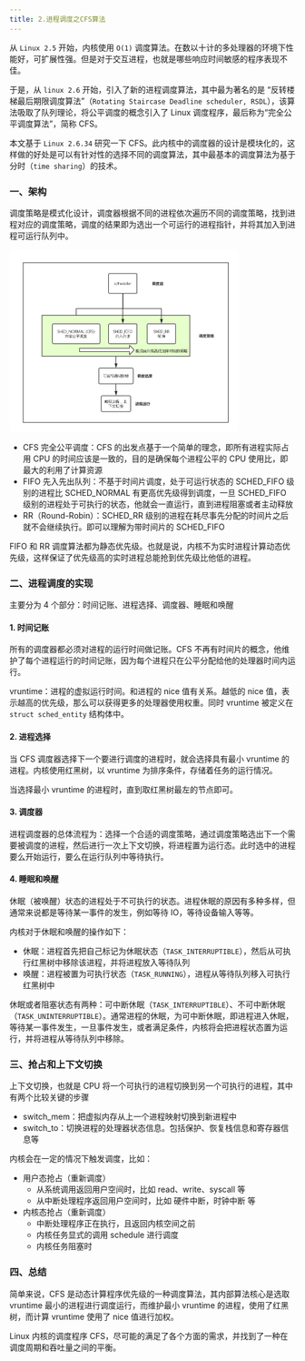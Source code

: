 ```yaml
---
title: 2.进程调度之CFS算法
---
```


从 `Linux 2.5` 开始，内核使用 `O(1)` 调度算法。在数以十计的多处理器的环境下性能好，可扩展性强。但是对于交互进程，也就是哪些响应时间敏感的程序表现不佳。

于是，从 `linux 2.6` 开始，引入了新的进程调度算法，其中最为著名的是 “反转楼梯最后期限调度算法”（`Rotating Staircase Deadline scheduler, RSDL`），该算法吸取了队列理论，将公平调度的概念引入了 Linux 调度程序，最后称为“完全公平调度算法”，简称 CFS。

本文基于 `Linux 2.6.34` 研究一下 CFS。此内核中的调度器的设计是模块化的，这样做的好处是可以有针对性的选择不同的调度算法，其中最基本的调度算法为基于分时（`time sharing`）的技术。

### 一、架构

调度策略是模式化设计，调度器根据不同的进程依次遍历不同的调度策略，找到进程对应的调度策略，调度的结果即为选出一个可运行的进程指针，并将其加入到进程可运行队列中。

<img src="./image/进程调度架构.png" style="zoom:50%;" />

- CFS 完全公平调度：CFS 的出发点基于一个简单的理念，即所有进程实际占用 CPU 的时间应该是一致的，目的是确保每个进程公平的 CPU 使用比，即最大的利用了计算资源
- FIFO 先入先出队列：不基于时间片调度，处于可运行状态的 SCHED_FIFO 级别的进程比 SCHED_NORMAL 有更高优先级得到调度，一旦 SCHED_FIFO 级别的进程处于可执行的状态，他就会一直运行，直到进程阻塞或者主动释放
- RR（Round-Robin）：SCHED_RR 级别的进程在耗尽事先分配的时间片之后就不会继续执行。即可以理解为带时间片的 SCHED_FIFO

FIFO 和 RR 调度算法都为静态优先级。也就是说，内核不为实时进程计算动态优先级，这样保证了优先级高的实时进程总能抢到优先级比他低的进程。

### 二、进程调度的实现

主要分为 4 个部分：时间记账、进程选择、调度器、睡眠和唤醒

#### 1. 时间记账

所有的调度器都必须对进程的运行时间做记账。CFS 不再有时间片的概念，他维护了每个进程运行的时间记账，因为每个进程只在公平分配给他的处理器时间内运行。

vruntime：进程的虚拟运行时间。和进程的 nice 值有关系。越低的 nice 值，表示越高的优先级，那么可以获得更多的处理器使用权重。同时 vruntime 被定义在 `struct sched_entity` 结构体中。

#### 2. 进程选择

当 CFS 调度器选择下一个要进行调度的进程时，就会选择具有最小 vruntime 的进程。内核使用红黑树，以 vruntime 为排序条件，存储着任务的运行情况。

当选择最小 vruntime 的进程时，直到取红黑树最左的节点即可。

#### 3. 调度器

进程调度器的总体流程为：选择一个合适的调度策略，通过调度策略选出下一个需要被调度的进程，然后进行一次上下文切换，将进程置为运行态。此时选中的进程要么开始运行，要么在运行队列中等待执行。

#### 4. 睡眠和唤醒

休眠（被唤醒）状态的进程处于不可执行的状态。进程休眠的原因有多种多样，但通常来说都是等待某一事件的发生，例如等待 IO，等待设备输入等等。

内核对于休眠和唤醒的操作如下：

- 休眠：进程首先把自己标记为休眠状态（`TASK_INTERRUPTIBLE`），然后从可执行红黑树中移除该进程，并将进程放入等待队列
- 唤醒：进程被置为可执行状态（`TASK_RUNNING`），进程从等待队列移入可执行红黑树中

休眠或者阻塞状态有两种：可中断休眠（`TASK_INTERRUPTIBLE`）、不可中断休眠（`TASK_UNINTERRUPTIBLE`）。通常进程的休眠，为可中断休眠，即进程进入休眠，等待某一事件发生，一旦事件发生，或者满足条件，内核将会把进程状态置为运行，并将进程从等待队列中移除。

### 三、抢占和上下文切换

上下文切换，也就是 CPU 将一个可执行的进程切换到另一个可执行的进程，其中有两个比较关键的步骤

- switch_mem：把虚拟内存从上一个进程映射切换到新进程中
- switch_to：切换进程的处理器状态信息。包括保护、恢复栈信息和寄存器信息等

内核会在一定的情况下触发调度，比如：

- 用户态抢占（重新调度）
  - 从系统调用返回用户空间时，比如 read、write、syscall 等
  - 从中断处理程序返回用户空间时，比如 硬件中断，时钟中断 等
- 内核态抢占（重新调度）
  - 中断处理程序正在执行，且返回内核空间之前
  - 内核任务显式的调用 schedule 进行调度
  - 内核任务阻塞时

### 四、总结

简单来说，CFS 是动态计算程序优先级的一种调度算法，其内部算法核心是选取 vruntime 最小的进程进行调度运行，而维护最小 vruntime 的进程，使用了红黑树，而计算 vruntime 使用了 nice 值进行加权。

Linux 内核的调度程序 CFS，尽可能的满足了各个方面的需求，并找到了一种在调度周期和吞吐量之间的平衡。

















